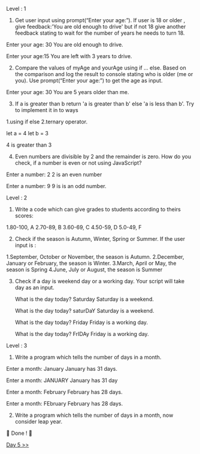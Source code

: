 Level : 1

1. Get user input using prompt(“Enter your age:”). If user is 18 or older , give feedback:'You are old enough to drive' but if not 18 give another feedback stating to wait for the number of years he needs to turn 18.

Enter your age: 30
You are old enough to drive.

Enter your age:15
You are left with 3 years to drive.

2. Compare the values of myAge and yourAge using if … else. Based on the comparison and log the result to console stating who is older (me or you). Use prompt(“Enter your age:”) to get the age as input.

Enter your age: 30
You are 5 years older than me.

3. If a is greater than b return 'a is greater than b' else 'a is less than b'. Try to implement it in to ways

1.using if else
2.ternary operator.

let a = 4
let b = 3

4 is greater than 3

4. Even numbers are divisible by 2 and the remainder is zero. How do you check, if a number is even or not using JavaScript?

Enter a number: 2
2 is an even number

Enter a number: 9
9 is is an odd number.

Level : 2

1. Write a code which can give grades to students according to theirs scores:

1.80-100, A
2.70-89, B
3.60-69, C
4.50-59, D
5.0-49, F

2. Check if the season is Autumn, Winter, Spring or Summer. If the user input is :

1.September, October or November, the season is Autumn.
2.December, January or February, the season is Winter.
3.March, April or May, the season is Spring
4.June, July or August, the season is Summer

3. Check if a day is weekend day or a working day. Your script will take day as an input.

    What is the day  today? Saturday
    Saturday is a weekend.

    What is the day today? saturDaY
    Saturday is a weekend.

    What is the day today? Friday
    Friday is a working day.

    What is the day today? FrIDAy
    Friday is a working day.

Level : 3

1. Write a program which tells the number of days in a month.

  Enter a month: January
  January has 31 days.

  Enter a month: JANUARY
  January has 31 day

  Enter a month: February
  February has 28 days.

  Enter a month: FEbruary
  February has 28 days.

2. Write a program which tells the number of days in a month, now consider leap year.

🎉 Done ! 🎉

[Day 5 >>](./Day5/Day5.md)